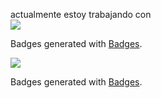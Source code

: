 actualmente estoy trabajando con <br>
<img src="https://img.shields.io/badge/React-20232A?style=for-the-badge&logo=react&logoColor=61DAFB" />
<p>Badges generated with <a href="https://badges-seven.vercel.app" target="_blank">Badges</a>.</p>
<img src="https://img.shields.io/badge/Tableau-E97627?style=for-the-badge&logo=Tableau&logoColor=white" />
<p>Badges generated with <a href="https://badges-seven.vercel.app" target="_blank">Badges</a>.</p>





